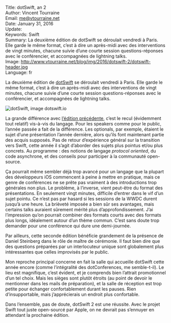 Title:    dotSwift, an 2  
Author:   Vincent Tourraine  
Email:    me@vtourraine.net  
Date:     January 31, 2016  
Update:   
Keywords: Swift  
Summary:  La deuxième édition de dotSwift se déroulait vendredi à Paris. Elle garde le même format, c’est à dire un après-midi avec des interventions de vingt minutes, chacune suivie d’une courte session questions-réponses avec le conférencier, et accompagnées de lightning talks.  
Image:    http://www.vtourraine.net/blog/img/2016/dotswift-2/dotswift-header.jpg  
Language: fr  

La deuxième édition de [dotSwift](http://www.dotswift.io) se déroulait vendredi à Paris. Elle garde le même format, c’est à dire un après-midi avec des interventions de vingt minutes, chacune suivie d’une courte session questions-réponses avec le conférencier, et accompagnées de lightning talks.

![dotSwift, image dotswift.io](http://www.vtourraine.net/blog/img/2016/dotswift-2/dotswift-header.jpg)

La grande différence avec [l’édition précédente](http://www.vtourraine.net/blog/2015/dotswift-swift), c’est le recul (évidemment tout relatif) vis-à-vis du langage. Pour les speakers comme pour le public, l’année passée a fait de la différence. Les optionals, par exemple, étaient le sujet d’une présentation l’année dernière, alors qu’ils font maintenant partie des acquis supposés. Pas de retour d’expérience général sur la transition vers Swift, cette année il s’agit d’aborder des sujets plus pointus et/ou plus concrets. Au programme : des notions de langage _protocol oriented_, du code asynchrone, et des conseils pour participer à la communauté open-source.

Ça pourrait même sembler déjà trop avancé pour un langage que la plupart des développeurs iOS commencent à peine à mettre en pratique, mais ce genre de conférences ne se prête pas vraiment à des introductions trop générales non plus. Le problème, à l’inverse, vient peut-être du format des présentations. En seulement vingt minutes, difficile d’entrer dans le vif d’un sujet pointu. Ce n’est pas par hasard si les sessions de la WWDC durent jusqu’à une heure. La brièveté imposée a bien sûr ses avantages, mais certains talks auraient sûrement mérité plus d’approfondissement. J’ai l’impression qu’on pourrait combiner des formats courts avec des formats plus longs, idéalement autour d’un thème commun. C’est sans doute trop demander pour une conférence qui dure une demi-journée.

Par ailleurs, cette seconde édition bénéficie grandement de la présence de Daniel Steinberg dans le rôle de maître de cérémonie. Il faut bien dire que des questions préparées par un interlocuteur unique sont globalement plus intéressantes que celles improvisés par le public.

Mon reproche principal concerne en fait la salle qui accueille dotSwift cette année encore (comme l’intégralité des dotConferences, me semble-t-il). Le lieu est magnifique, c’est évident, et je comprends bien l’attrait promotionnel d’un tel choix. Mais les sièges sont plutôt étroits (au point de devoir le mentionner dans les mails de préparation), et la salle de réception est trop petite pour échanger confortablement durant les pauses. Rien d’insupportable, mais j’apprécierais un endroit plus confortable. 

Dans l’ensemble, pas de doute, dotSwift 2 est une réussite. Avec le projet Swift tout juste open-sourcé par Apple, on ne devrait pas s’ennuyer en attendant la prochaine édition.